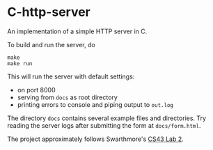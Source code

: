 # C-http-server
An implementation of a simple HTTP server in C.

To build and run the server, do
```
make
make run
```
This will run the server with default settings:
* on port 8000
* serving from `docs` as root directory
* printing errors to console and piping output to `out.log`

The directory `docs` contains several example files and directories. Try reading the server logs after submitting the form at `docs/form.html`.

The project approximately follows Swarthmore's [CS43 Lab 2](https://www.cs.swarthmore.edu/~kwebb/cs43/f17/labs/lab2.html).


